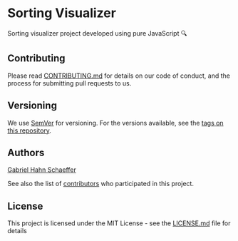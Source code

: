 # Sorting Visualizer

Sorting visualizer project developed using pure JavaScript :mag:

## Contributing

Please read [CONTRIBUTING.md](https://gist.github.com/PurpleBooth/b24679402957c63ec426) for details on our code of conduct, and the process for submitting pull requests to us.

## Versioning

We use [SemVer](http://semver.org/) for versioning. For the versions available, see the [tags on this repository](https://github.com/gabriel-hahn/sorting-visualizer/tags).

## Authors

[Gabriel Hahn Schaeffer](https://github.com/gabriel-hahn/)

See also the list of [contributors](https://github.com/gabriel-hahn/sorting-visualizer/contributors) who participated in this project.

## License

This project is licensed under the MIT License - see the [LICENSE.md](LICENSE) file for details
